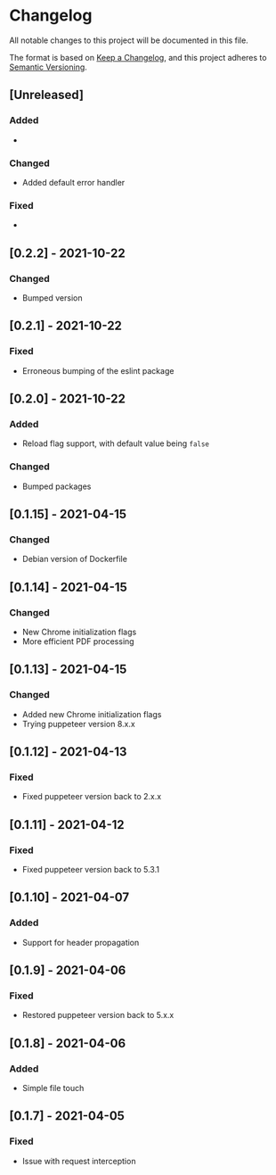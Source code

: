 # Changelog

All notable changes to this project will be documented in this file.

The format is based on [Keep a Changelog](https://keepachangelog.com/en/1.0.0/),
and this project adheres to [Semantic Versioning](https://semver.org/spec/v2.0.0.html).

## [Unreleased]

### Added

*

### Changed

* Added default error handler

### Fixed

*

## [0.2.2] - 2021-10-22

### Changed

* Bumped version

## [0.2.1] - 2021-10-22

### Fixed

* Erroneous bumping of the eslint package

## [0.2.0] - 2021-10-22

### Added

* Reload flag support, with default value being `false`

### Changed

* Bumped packages

## [0.1.15] - 2021-04-15

### Changed

* Debian version of Dockerfile

## [0.1.14] - 2021-04-15

### Changed

* New Chrome initialization flags
* More efficient PDF processing

## [0.1.13] - 2021-04-15

### Changed

* Added new Chrome initialization flags
* Trying puppeteer version 8.x.x

## [0.1.12] - 2021-04-13

### Fixed

* Fixed puppeteer version back to 2.x.x

## [0.1.11] - 2021-04-12

### Fixed

* Fixed puppeteer version back to 5.3.1

## [0.1.10] - 2021-04-07

### Added

* Support for header propagation

## [0.1.9] - 2021-04-06

### Fixed

* Restored puppeteer version back to 5.x.x

## [0.1.8] - 2021-04-06

### Added

* Simple file touch

## [0.1.7] - 2021-04-05

### Fixed

* Issue with request interception
